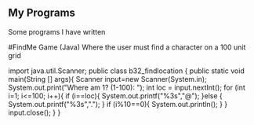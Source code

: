 ## My Programs
Some programs I have written

#FindMe Game (Java)
Where the user must find a character on a 100 unit grid

import java.util.Scanner;
public class b32_findlocation {
    public static void main(String [] args){
        Scanner input=new Scanner(System.in);
        System.out.print("Where am 1? (1-100): ");
        int loc = input.nextInt();
        for (int i=1; i<=100; i++){
            if (i==loc){
                System.out.printf("%3s","@");
            }else {
                System.out.printf("%3s",".");
            }
            if (i%10==0){
                System.out.println();
            }
        }
        input.close();
    } 
}
